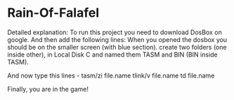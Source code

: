 # Rain-Of-Falafel
Detailed explanation: 
To run this project you need to download DosBox on google.
And then add the following lines:
When you opened the dosbox you should be on the smaller screen (with blue section).
create two folders (one inside other), in Local Disk C and named them TASM and BIN (BIN inside TASM).

And now type this lines - 
tasm/zi file.name
tlink/v file.name
td file.name

Finally, you are in the game!
